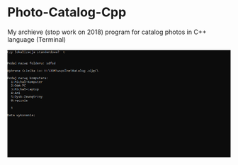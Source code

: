 # Photo-Catalog-Cpp
My archieve (stop work on 2018) program for catalog photos in C++ language (Terminal)

![Screenshot from work](img/photo.png)
